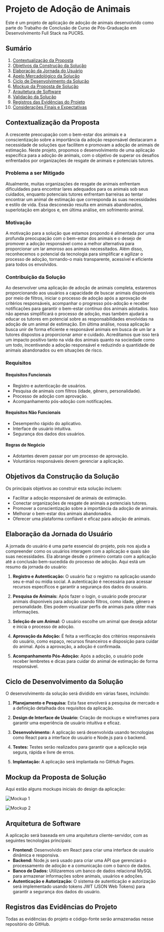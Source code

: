 # Projeto de Adoção de Animais

Este é um projeto de aplicação de adoção de animais desenvolvido como parte do Trabalho de Conclusão de Curso de Pós-Graduação em Desenvolvimento Full Stack na PUCRS.

## Sumário

1. [Contextualização da Proposta](#contextualização-da-proposta)
2. [Objetivos da Construção da Solução](#objetivos-da-construção-da-solução)
3. [Elaboração da Jornada do Usuário](#elaboração-da-jornada-do-usuário)
4. [Apelo Mercadológico da Solução](#apelo-mercadológico-da-solução)
5. [Ciclo de Desenvolvimento da Solução](#ciclo-de-desenvolvimento-da-solução)
6. [Mockup da Proposta de Solução](#mockup-da-proposta-de-solução)
7. [Arquitetura de Software](#arquitetura-de-software)
8. [Validação da Solução](#validação-da-solução)
9. [Registros das Evidências do Projeto](#registros-das-evidências-do-projeto)
10. [Considerações Finais e Expectativas](#considerações-finais-e-expectativas)

## Contextualização da Proposta

A crescente preocupação com o bem-estar dos animais e a conscientização sobre a importância da adoção responsável destacaram a necessidade de soluções que facilitem e promovam a adoção de animais de estimação. Neste projeto, propomos o desenvolvimento de uma aplicação específica para a adoção de animais, com o objetivo de superar os desafios enfrentados por organizações de resgate de animais e potenciais tutores.

### Problema a ser Mitigado

Atualmente, muitas organizações de resgate de animais enfrentam dificuldades para encontrar lares adequados para os animais sob seus cuidados, enquanto potenciais tutores enfrentam barreiras ao tentar encontrar um animal de estimação que corresponda às suas necessidades e estilo de vida. Essa desconexão resulta em animais abandonados, superlotação em abrigos e, em última análise, em sofrimento animal.

### Motivação

A motivação para a solução que estamos propondo é alimentada por uma profunda preocupação com o bem-estar dos animais e o desejo de promover a adoção responsável como a melhor alternativa para proporcionar um lar amoroso aos animais necessitados. Além disso, reconhecemos o potencial da tecnologia para simplificar e agilizar o processo de adoção, tornando-o mais transparente, acessível e eficiente para todos os envolvidos.

### Contribuição da Solução

Ao desenvolver uma aplicação de adoção de animais completa, estaremos proporcionando aos usuários a capacidade de buscar animais disponíveis por meio de filtros, iniciar o processo de adoção após a aprovação de critérios responsáveis, acompanhar o progresso pós-adoção e receber notificações para garantir o bem-estar contínuo dos animais adotados. Isso não apenas simplificará o processo de adoção, mas também ajudará a educar os tutores em potencial sobre as responsabilidades envolvidas na adoção de um animal de estimação. Em última análise, nossa aplicação busca unir de forma eficiente e responsável animais em busca de um lar a tutores dispostos a proporcionar amor e cuidado. Acreditamos que isso terá um impacto positivo tanto na vida dos animais quanto na sociedade como um todo, incentivando a adoção responsável e reduzindo a quantidade de animais abandonados ou em situações de risco.

### Requisitos

#### Requisitos Funcionais

- Registro e autenticação de usuários.
- Pesquisa de animais com filtros (idade, gênero, personalidade).
- Processo de adoção com aprovação.
- Acompanhamento pós-adoção com notificações.

#### Requisitos Não Funcionais

- Desempenho rápido do aplicativo.
- Interface de usuário intuitiva.
- Segurança dos dados dos usuários.

#### Regras de Negócio

- Adotantes devem passar por um processo de aprovação.
- Voluntários responsáveis devem gerenciar a aplicação.

## Objetivos da Construção da Solução

Os principais objetivos ao construir esta solução incluem:

- Facilitar a adoção responsável de animais de estimação.
- Conectar organizações de resgate de animais a potenciais tutores.
- Promover a conscientização sobre a importância da adoção de animais.
- Melhorar o bem-estar dos animais abandonados.
- Oferecer uma plataforma confiável e eficaz para adoção de animais.

## Elaboração da Jornada do Usuário

A jornada do usuário é uma parte essencial do projeto, pois nos ajuda a compreender como os usuários interagem com a aplicação e quais são suas necessidades. Ela abrange desde o primeiro contato com a aplicação até a conclusão bem-sucedida do processo de adoção. Aqui está um resumo da jornada do usuário:

1. **Registro e Autenticação:** O usuário faz o registro na aplicação usando seu e-mail ou mídia social. A autenticação é necessária para acessar recursos específicos e garantir a segurança dos dados do usuário.

2. **Pesquisa de Animais:** Após fazer o login, o usuário pode procurar animais disponíveis para adoção usando filtros, como idade, gênero e personalidade. Eles podem visualizar perfis de animais para obter mais informações.

3. **Seleção de um Animal:** O usuário escolhe um animal que deseja adotar e inicia o processo de adoção.

4. **Aprovação da Adoção:** É feita a verificação dos critérios responsáveis do usuário, como espaço, recursos financeiros e disposição para cuidar do animal. Após a aprovação, a adoção é confirmada.

5. **Acompanhamento Pós-Adoção:** Após a adoção, o usuário pode receber lembretes e dicas para cuidar do animal de estimação de forma responsável.


## Ciclo de Desenvolvimento da Solução

O desenvolvimento da solução será dividido em várias fases, incluindo:

1. **Planejamento e Pesquisa:** Esta fase envolverá a pesquisa de mercado e a definição detalhada dos requisitos da aplicação.

2. **Design de Interface de Usuário:** Criação de mockups e wireframes para garantir uma experiência de usuário intuitiva e eficaz.

3. **Desenvolvimento:** A aplicação será desenvolvida usando tecnologias como React para a interface do usuário e Node.js para o backend.

4. **Testes:** Testes serão realizados para garantir que a aplicação seja segura, rápida e livre de erros.

5. **Implantação:** A aplicação será implantada no GitHub Pages.

## Mockup da Proposta de Solução

Aqui estão alguns mockups iniciais do design da aplicação:

![Mockup 1](/images/mockup1.png)

![Mockup 2](/images/mockup2.png)

## Arquitetura de Software

A aplicação será baseada em uma arquitetura cliente-servidor, com as seguintes tecnologias principais:

- **Frontend:** Desenvolvido em React para criar uma interface de usuário dinâmica e responsiva.
- **Backend:** Node.js será usado para criar uma API que gerenciará o processamento de adoção e a comunicação com o banco de dados.
- **Banco de Dados:** Utilizaremos um banco de dados relacional MySQL para armazenar informações sobre animais, usuários e adoções.
- **Autenticação e Autorização:** O sistema de autenticação e autorização será implementado usando tokens JWT (JSON Web Tokens) para garantir a segurança dos dados do usuário.


## Registros das Evidências do Projeto

Todas as evidências do projeto e código-fonte serão armazenadas nesse repositório do GitHub.
